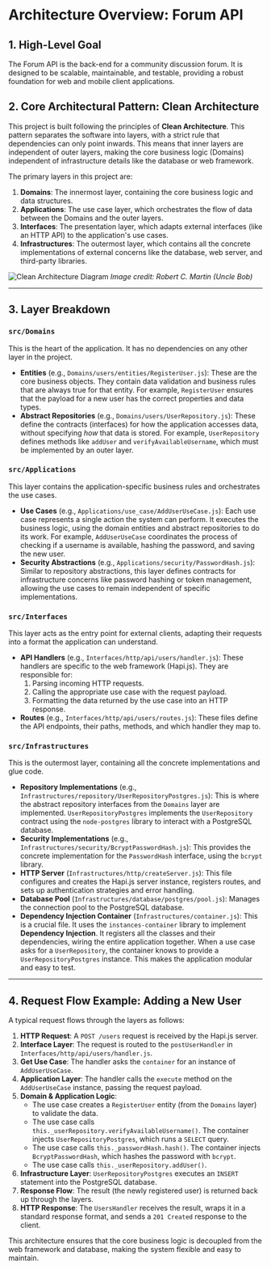 # Architecture Overview: Forum API

## 1. High-Level Goal

The Forum API is the back-end for a community discussion forum. It is designed to be scalable, maintainable, and testable, providing a robust foundation for web and mobile client applications.

## 2. Core Architectural Pattern: Clean Architecture

This project is built following the principles of **Clean Architecture**. This pattern separates the software into layers, with a strict rule that dependencies can only point inwards. This means that inner layers are independent of outer layers, making the core business logic (Domains) independent of infrastructure details like the database or web framework.

The primary layers in this project are:

1.  **Domains**: The innermost layer, containing the core business logic and data structures.
2.  **Applications**: The use case layer, which orchestrates the flow of data between the Domains and the outer layers.
3.  **Interfaces**: The presentation layer, which adapts external interfaces (like an HTTP API) to the application's use cases.
4.  **Infrastructures**: The outermost layer, which contains all the concrete implementations of external concerns like the database, web server, and third-party libraries.

![Clean Architecture Diagram](https://blog.cleancoder.com/uncle-bob/images/2012-08-13-the-clean-architecture/CleanArchitecture.jpg)
_Image credit: Robert C. Martin (Uncle Bob)_

---

## 3. Layer Breakdown

### `src/Domains`

This is the heart of the application. It has no dependencies on any other layer in the project.

- **Entities** (e.g., `Domains/users/entities/RegisterUser.js`): These are the core business objects. They contain data validation and business rules that are always true for that entity. For example, `RegisterUser` ensures that the payload for a new user has the correct properties and data types.
- **Abstract Repositories** (e.g., `Domains/users/UserRepository.js`): These define the contracts (interfaces) for how the application accesses data, without specifying _how_ that data is stored. For example, `UserRepository` defines methods like `addUser` and `verifyAvailableUsername`, which must be implemented by an outer layer.

### `src/Applications`

This layer contains the application-specific business rules and orchestrates the use cases.

- **Use Cases** (e.g., `Applications/use_case/AddUserUseCase.js`): Each use case represents a single action the system can perform. It executes the business logic, using the domain entities and abstract repositories to do its work. For example, `AddUserUseCase` coordinates the process of checking if a username is available, hashing the password, and saving the new user.
- **Security Abstractions** (e.g., `Applications/security/PasswordHash.js`): Similar to repository abstractions, this layer defines contracts for infrastructure concerns like password hashing or token management, allowing the use cases to remain independent of specific implementations.

### `src/Interfaces`

This layer acts as the entry point for external clients, adapting their requests into a format the application can understand.

- **API Handlers** (e.g., `Interfaces/http/api/users/handler.js`): These handlers are specific to the web framework (Hapi.js). They are responsible for:
  1.  Parsing incoming HTTP requests.
  2.  Calling the appropriate use case with the request payload.
  3.  Formatting the data returned by the use case into an HTTP response.
- **Routes** (e.g., `Interfaces/http/api/users/routes.js`): These files define the API endpoints, their paths, methods, and which handler they map to.

### `src/Infrastructures`

This is the outermost layer, containing all the concrete implementations and glue code.

- **Repository Implementations** (e.g., `Infrastructures/repository/UserRepositoryPostgres.js`): This is where the abstract repository interfaces from the `Domains` layer are implemented. `UserRepositoryPostgres` implements the `UserRepository` contract using the `node-postgres` library to interact with a PostgreSQL database.
- **Security Implementations** (e.g., `Infrastructures/security/BcryptPasswordHash.js`): This provides the concrete implementation for the `PasswordHash` interface, using the `bcrypt` library.
- **HTTP Server** (`Infrastructures/http/createServer.js`): This file configures and creates the Hapi.js server instance, registers routes, and sets up authentication strategies and error handling.
- **Database Pool** (`Infrastructures/database/postgres/pool.js`): Manages the connection pool to the PostgreSQL database.
- **Dependency Injection Container** (`Infrastructures/container.js`): This is a crucial file. It uses the `instances-container` library to implement **Dependency Injection**. It registers all the classes and their dependencies, wiring the entire application together. When a use case asks for a `UserRepository`, the container knows to provide a `UserRepositoryPostgres` instance. This makes the application modular and easy to test.

---

## 4. Request Flow Example: Adding a New User

A typical request flows through the layers as follows:

1.  **HTTP Request**: A `POST /users` request is received by the Hapi.js server.
2.  **Interface Layer**: The request is routed to the `postUserHandler` in `Interfaces/http/api/users/handler.js`.
3.  **Get Use Case**: The handler asks the `container` for an instance of `AddUserUseCase`.
4.  **Application Layer**: The handler calls the `execute` method on the `AddUserUseCase` instance, passing the request payload.
5.  **Domain & Application Logic**:
    - The use case creates a `RegisterUser` entity (from the `Domains` layer) to validate the data.
    - The use case calls `this._userRepository.verifyAvailableUsername()`. The container injects `UserRepositoryPostgres`, which runs a `SELECT` query.
    - The use case calls `this._passwordHash.hash()`. The container injects `BcryptPasswordHash`, which hashes the password with `bcrypt`.
    - The use case calls `this._userRepository.addUser()`.
6.  **Infrastructure Layer**: `UserRepositoryPostgres` executes an `INSERT` statement into the PostgreSQL database.
7.  **Response Flow**: The result (the newly registered user) is returned back up through the layers.
8.  **HTTP Response**: The `UsersHandler` receives the result, wraps it in a standard response format, and sends a `201 Created` response to the client.

This architecture ensures that the core business logic is decoupled from the web framework and database, making the system flexible and easy to maintain.
